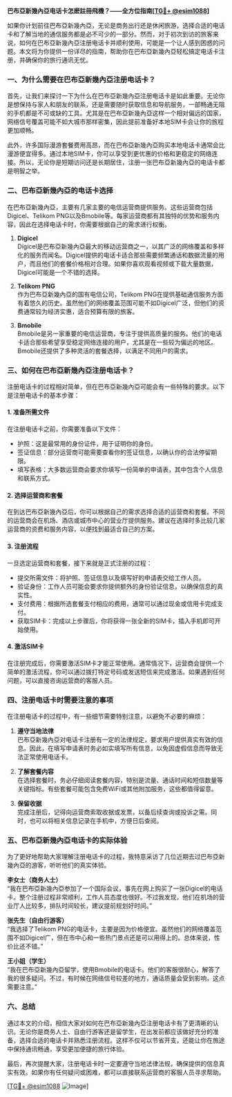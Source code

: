 **巴布亞新幾內亞电话卡怎麽註冊飛機？——全方位指南[[TG💪+ @esim1088](https://t.me/s/esim1088)]**

如果你计划前往巴布亞新幾內亞，无论是商务出行还是休闲旅游，选择合适的电话卡和了解当地的通信服务都是必不可少的一部分。然而，对于初次到访的旅客来说，如何在巴布亞新幾內亞注册电话卡并顺利使用，可能是一个让人感到困惑的问题。本文将为你提供一份详尽的指南，帮助你在巴布亞新幾內亞轻松搞定电话卡注册，并确保你的旅行通讯无忧。

### 一、为什么需要在巴布亞新幾內亞注册电话卡？

首先，让我们来探讨一下为什么在巴布亞新幾內亞注册电话卡是如此重要。无论你是想保持与家人和朋友的联系，还是需要随时获取信息和导航服务，一部畅通无阻的手机都是不可或缺的工具。尤其是在巴布亞新幾內亞这样一个相对偏远的国家，网络信号覆盖可能不如大城市那样密集，因此提前准备好本地SIM卡会让你的旅程更加顺畅。

此外，许多国际漫游套餐费用高昂，而在巴布亞新幾內亞购买本地电话卡通常会比漫游便宜得多。通过本地SIM卡，你可以享受到更优惠的价格和更稳定的网络连接。所以，无论你是短期访问还是长期居住，注册一张巴布亞新幾內亞的电话卡都是明智之举。

### 二、巴布亞新幾內亞的电话卡选择

在巴布亞新幾內亞，主要有几家主要的电信运营商提供服务。这些运营商包括Digicel、Telikom PNG以及Bmobile等。每家运营商都有其独特的优势和服务内容，因此在选择电话卡时，你需要根据自己的需求进行权衡。

1. **Digicel**  
Digicel是巴布亞新幾內亞最大的移动运营商之一，以其广泛的网络覆盖和多样化的服务而闻名。Digicel提供的电话卡适合那些需要频繁通话和数据流量的用户，而且他们的套餐价格相对合理。如果你喜欢观看视频或下载大量数据，Digicel可能是一个不错的选择。

2. **Telikom PNG**  
作为巴布亞新幾內亞的国有电信公司，Telikom PNG在提供基础通信服务方面有着悠久的历史。虽然他们的网络覆盖范围可能不如Digicel广泛，但他们的资费通常较为经济实惠，适合预算有限的旅客。

3. **Bmobile**  
Bmobile是另一家重要的电信运营商，专注于提供高质量的服务。他们的电话卡适合那些希望享受稳定网络连接的用户，尤其是在一些较为偏远的地区。Bmobile还提供了多种灵活的套餐选择，以满足不同用户的需求。

### 三、如何在巴布亞新幾內亞注册电话卡？

注册电话卡的过程相对简单，但在巴布亞新幾內亞可能会有一些特殊的要求。以下是注册电话卡的基本步骤：

#### 1. 准备所需文件
在注册电话卡之前，你需要准备以下文件：
- 护照：这是最常用的身份证件，用于证明你的身份。
- 签证信息：部分运营商可能需要查看你的签证信息，以确认你的合法停留期限。
- 填写表格：大多数运营商会要求你填写一份简单的申请表，其中包含个人信息和联系方式。

#### 2. 选择运营商和套餐
在到达巴布亞新幾內亞后，你可以根据自己的需求选择合适的运营商和套餐。不同的运营商会在机场、酒店或城市中心的营业厅提供服务。建议在选择时多比较几家运营商的资费和服务内容，以便找到最适合自己的方案。

#### 3. 注册流程
一旦选定运营商和套餐，接下来就是正式注册的过程：
- 提交所需文件：将护照、签证信息以及填写好的申请表交给工作人员。
- 验证身份：工作人员可能会要求你提供额外的身份验证信息，以确保信息的真实性。
- 支付费用：根据所选套餐支付相应的费用，通常可以通过现金或信用卡完成支付。
- 获取SIM卡：完成以上步骤后，你将获得一张全新的SIM卡，插入手机即可开始使用。

#### 4. 激活SIM卡
在注册完成后，你需要激活SIM卡才能正常使用。通常情况下，运营商会提供一个简单的激活流程，你可以通过拨打特定号码或发送短信来完成激活。如果遇到任何问题，可以直接咨询运营商的客服人员。

### 四、注册电话卡时需要注意的事项

在注册电话卡的过程中，有一些细节需要特别注意，以避免不必要的麻烦：

1. **遵守当地法律**  
巴布亞新幾內亞对电话卡注册有一定的法律规定，要求用户提供真实有效的信息。因此，在填写申请表时务必如实填写所有信息，以免因虚假信息而导致无法正常使用电话卡。

2. **了解套餐内容**  
在选择套餐时，务必仔细阅读套餐内容，特别是流量、通话时间和短信数量等关键指标。有些套餐可能包含免费WiFi或其他附加服务，这些都值得留意。

3. **保留收据**  
完成注册后，记得向运营商索取收据或发票，以备后续查询或投诉之需。同时，也可以将相关信息记录在手机中，方便日后查阅。

### 五、巴布亞新幾內亞电话卡的实际体验

为了更好地帮助大家理解注册电话卡的过程，我特意采访了几位近期去过巴布亞新幾內亞的游客，听听他们的真实体验。

**李女士（商务人士）**  
“我在巴布亞新幾內亞参加了一个国际会议，事先在网上购买了一张Digicel的电话卡。整个注册过程非常顺利，工作人员态度也很好。不过我发现，他们在机场的营业厅人比较多，排队时间较长，建议提前规划好时间。”

**张先生（自由行游客）**  
“我选择了Telikom PNG的电话卡，主要是因为价格便宜。虽然他们的网络覆盖范围不如Digicel广，但在市中心和一些热门景点还是可以用得上的。总体来说，性价比还不错。”

**王小姐（学生）**  
“我在巴布亞新幾內亞留学，使用Bmobile的电话卡。他们的客服很耐心，解答了我的很多疑问。不过，有时候在网络信号较差的地方，通话质量会受到影响，这点需要注意。”

### 六、总结

通过本文的介绍，相信大家对如何在巴布亞新幾內亞注册电话卡有了更清晰的认识。无论你是商务人士、自由行游客还是留学生，在出发前都应该做好充分的准备，选择合适的电话卡并熟悉注册流程。这样不仅可以节省开支，还能让你在旅途中保持通讯畅通，享受更加便捷的旅行体验。

最后，再次提醒大家，注册电话卡时一定要遵守当地法律法规，确保提供的信息真实有效。如果你有任何疑问或困难，都可以直接联系运营商的客服人员寻求帮助。

[[TG💪+ @esim1088](https://t.me/s/esim1088) ![Image](https://i.postimg.cc/4NQfJmqS/Snipaste-2025-05-13-00-14-12.png)]